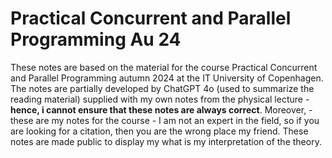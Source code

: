 # Practical Concurrent and Parallel Programming Au 24

These notes are based on the material for the course Practical Concurrent and Parallel Programming autumn 2024 at the IT University of Copenhagen.
The notes are partially developed by ChatGPT 4o (used to summarize the reading material) supplied with my own notes from the physical lecture - **hence, i cannot ensure that these notes are always correct**. Moreover, - these are my notes for the course - I am not an expert in the field, so if you are looking for a citation, then you are the wrong place my friend. 
These notes are made public to display my what is my interpretation of the theory.
